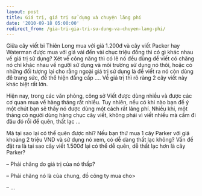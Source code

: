 ```yaml
---
layout: post
title: Giá trị, giá trị sử dụng và chuyện lãng phí
date: '2010-09-18 05:00:00'
redirect_from: /gia-tri-gia-tri-su-dung-va-chuyen-lang-phi/
---
```


Giữa cây viết bi Thiên Long mua với giá 1.200đ và cây viết Packer hay Waterman được mua với giá vài đến vài chục triệu đồng thì có gì khác nhau về giá trị sử dụng? Xét về công năng thì có lẽ nó đều dùng để viết có chăng nó chỉ khác nhau về người sử dụng và môi trường sử dụng nó thôi, hoặc có những đối tượng lại cho rằng ngoài giá trị sử dụng là để viết ra nó còn dùng để trang sức, để thể hiện đẳng cấp …. Về giá trị thì rõ ràng 2 cây viết này khác biệt rất lớn.

Hiện nay, trong các văn phòng, công sở Viết được dùng nhiều và được các cơ quan mua về hàng tháng rất nhiều. Tuy nhiên, nếu có khi nào bạn để ý một chút bạn sẽ thấy nó được dùng một cách rất lãng phí. Nhiều khi, một tháng có người dùng hàng chục cây viết, không phải vì viết nhiều mà cầm đi đâu đó rồi để quên, thất lạc …

Mà tại sao lại có thể quên được nhỉ? Nếu bạn thứ mua 1 cây Parker với giá khoảng 2 triệu VND và sử dụng nó xem, có dễ dàng thất lạc không? Vấn đề đặt ra là tại sao cây viết 1.500đ lại có thể dễ quên, dễ thất lạc hơn là cây Parker?

– Phải chăng do giá trị của nó thấp?

– Phải chăng nó là của chung, đồ công ty mua cho>

– …
